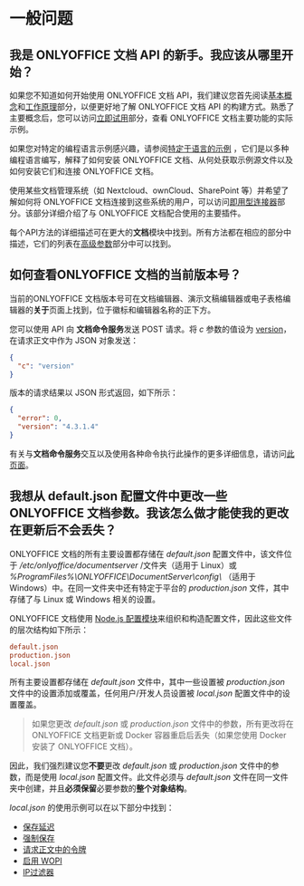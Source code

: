 ﻿---
sidebar_position: -12
---

# 一般问题

## 我是 ONLYOFFICE 文档 API 的新手。我应该从哪里开始？

如果您不知道如何开始使用 ONLYOFFICE 文档 API，我们建议您首先阅读[基本概念](../../get-started/basic-concepts.md)和[工作原理](../../get-started/how-it-works/how-it-works.md)部分，以便更好地了解 ONLYOFFICE 文档 API 的构建方式。熟悉了主要概念后，您可以访问[立即试用](../../get-started/try-docs/try-docs.md)部分，查看 ONLYOFFICE 文档主要功能的实际示例。

如果您对特定的编程语言示例感兴趣，请参阅[特定于语言的示例](../../get-started/language-specific-examples/language-specific-examples.md) ，它们是以多种编程语言编写，解释了如何安装 ONLYOFFICE 文档、从何处获取示例源文件以及如何安装它们和连接 ONLYOFFICE 文档。

使用某些文档管理系统（如 Nextcloud、ownCloud、SharePoint 等）并希望了解如何将 ONLYOFFICE 文档连接到这些系统的用户，可以访问[即用型连接器](../../get-started/ready-to-use-connectors/nextcloud-integration.md)部分。该部分详细介绍了与 ONLYOFFICE 文档配合使用的主要插件。

每个API方法的详细描述可在更大的**文档**模块中找到。所有方法都在相应的部分中描述，它们的列表在[高级参数](../../usage-api/advanced-parameters.md)部分中可以找到。

## 如何查看ONLYOFFICE 文档的当前版本号？

当前的ONLYOFFICE 文档版本号可在文档编辑器、演示文稿编辑器或电子表格编辑器的**关于**页面上找到，位于徽标和编辑器名称的正下方。

您可以使用 API 向 **文档命令服务**发送 POST 请求。将 *c* 参数的值设为 [version](../../additional-api/command-service/version.md)，在请求正文中作为 JSON 对象发送：

  ``` json
  {
    "c": "version"
  }
  ```

版本的请求结果以 JSON 形式返回，如下所示：

  ``` json
  {
    "error": 0,
    "version": "4.3.1.4"
  }
  ```

有关与**文档命令服务**交互以及使用各种命令执行此操作的更多详细信息，请访问[此页面](../../additional-api/command-service/command-service.md)。

## 我想从 default.json 配置文件中更改一些 ONLYOFFICE 文档参数。我该怎么做才能使我的更改在更新后不会丢失？

ONLYOFFICE 文档的所有主要设置都存储在 *default.json* 配置文件中，该文件位于 */etc/onlyoffice/documentserver* /文件夹（适用于 Linux）或 *%ProgramFiles%\ONLYOFFICE\DocumentServer\config\\* （适用于 Windows）中。在同一文件夹中还有特定于平台的 *production.json* 文件，其中存储了与 Linux 或 Windows 相关的设置。

ONLYOFFICE 文档使用 [Node.js 配置模块](https://www.npmjs.com/package/config)来组织和构造配置文件，因此这些文件的层次结构如下所示：

  ``` ini
  default.json
  production.json
  local.json
  ```

所有主要设置都存储在 *default.json* 文件中，其中一些设置被 *production.json* 文件中的设置添加或覆盖，任何用户/开发人员设置被 *local.json* 配置文件中的设置覆盖。

> 如果您更改 *default.json* 或 *production.json* 文件中的参数，所有更改将在 ONLYOFFICE 文档更新或 Docker 容器重启后丢失（如果您使用 Docker 安装了 ONLYOFFICE 文档）。

因此，我们强烈建议您**不要**更改 *default.json* 或 *production.json* 文件中的参数，而是使用 *local.json* 配置文件。此文件必须与 *default.json* 文件在同一文件夹中创建，并且**必须保留**必要参数的**整个对象结构**。

*local.json* 的使用示例可以在以下部分中找到：

- [保存延迟](../../get-started/how-it-works/saving-file.md#save-delay)
- [强制保存](../../get-started/how-it-works/saving-file.md#force-saving)
- [请求正文中的令牌](../../additional-api/signature/request/token-in-body.md)
- [启用 WOPI](../../using-wopi/overview.md#enabling-wopi)
- [IP过滤器](../../using-wopi/overview.md#ip-filter)
